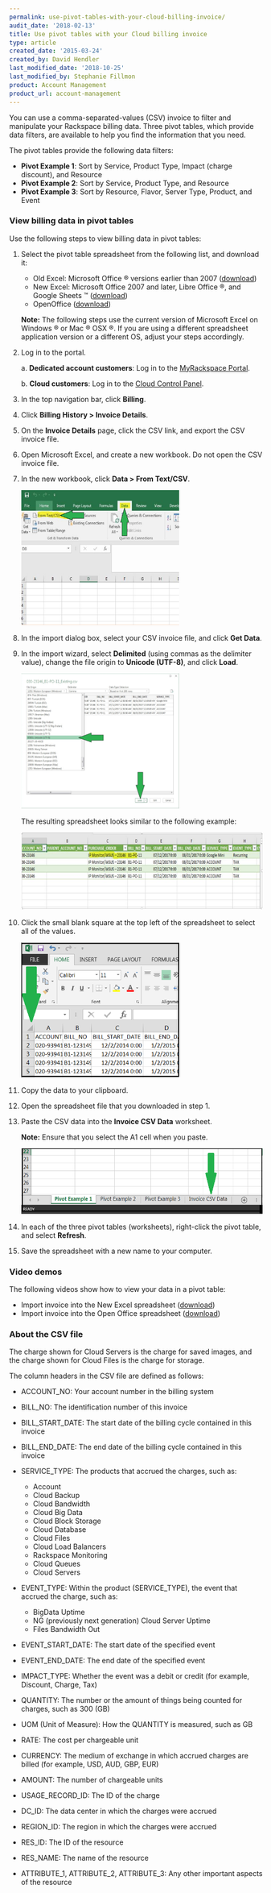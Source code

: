 ```yaml
---
permalink: use-pivot-tables-with-your-cloud-billing-invoice/
audit_date: '2018-02-13'
title: Use pivot tables with your Cloud billing invoice
type: article
created_date: '2015-03-24'
created_by: David Hendler
last_modified_date: '2018-10-25'
last_modified_by: Stephanie Fillmon
product: Account Management
product_url: account-management
---
```


You can use a comma-separated-values (CSV) invoice to filter and manipulate your Rackspace
billing data. Three pivot tables, which provide data filters, are available to help you find the information
that you need.

The pivot tables provide the following data filters:

-   **Pivot Example 1**: Sort by Service, Product Type, Impact (charge discount), and Resource
-   **Pivot Example 2**: Sort by Service, Product Type, and Resource
-   **Pivot Example 3**: Sort by Resource, Flavor, Server Type, Product, and Event

### View billing data in pivot tables

Use the following steps to view billing data in pivot tables:

1.  Select the pivot table spreadsheet from the following list, and download it:
    -   Old Excel: Microsoft Office &reg; versions earlier than 2007
        ([download](https://cf86f577ce3eeb804b0b-b288f28026fa4fe9b175ca1cf838e8ff.r99.cf2.rackcdn.com/rackspace_billing_old_excel_pivot_tables.xls))
    -   New Excel: Microsoft Office 2007 and later, Libre Office &reg;,
        and Google Sheets &trade;
        ([download](https://cf86f577ce3eeb804b0b-b288f28026fa4fe9b175ca1cf838e8ff.r99.cf2.rackcdn.com/rackspace_billing_new_excel_pivot_tables.xlsx))
    -   OpenOffice
        ([download](https://cf86f577ce3eeb804b0b-b288f28026fa4fe9b175ca1cf838e8ff.r99.cf2.rackcdn.com/rackspace_billing_open_office_pivot_tables.ods))

    **Note:** The following steps use the current version of Microsoft Excel on Windows &reg; or Mac &reg; OSX &reg;.
    If you are using a different spreadsheet application version or a different OS,
    adjust your steps accordingly.

2.  Log in to the portal.

      a.  **Dedicated account customers**: Log in to the [MyRackspace Portal](https://login.rackspace.com/).

      b.  **Cloud customers**: Log in to the [Cloud Control Panel](https://login.rackspace.com).

3.  In the top navigation bar, click **Billing**.
4.  Click **Billing History > Invoice Details**.
5.  On the **Invoice Details** page, click the CSV link, and export the CSV invoice file.
6.  Open Microsoft Excel, and create a new workbook. Do not open the CSV invoice file.
7.  In the new workbook, click **Data > From Text/CSV**.

    <img src="step2.png" width="314" height="268" />

8. In the import dialog box, select your CSV invoice file, and click **Get Data**.
9. In the import wizard, select **Delimited** (using commas as the delimiter
value), change the file origin to **Unicode (UTF-8)**, and click **Load**.

    <img src="step4.png" width="314" height="268" />

    The resulting spreadsheet looks similar to the following example:

    <img src="result.png" width="690" height="153" />

10. Click the small blank square at the top left of the spreadsheet to
    select all of the values.

    <img src="2-billing_SelectAll_arrow.png" width="314" height="268" />

11. Copy the data to your clipboard.
12. Open the spreadsheet file that you downloaded in step 1.
13. Paste the CSV data into the **Invoice CSV Data** worksheet.

    **Note:** Ensure that you select the A1 cell when you paste.

    <img src="3-billing_csvTab_arrow.png" width="538" height="130" />

14. In each of the three pivot tables (worksheets), right-click the pivot table,
and select **Refresh**.
15. Save the spreadsheet with a new name to your computer.


### Video demos

The following videos show how to view your data in a pivot table:

-   Import invoice into the New Excel spreadsheet
    ([download](https://cf86f577ce3eeb804b0b-b288f28026fa4fe9b175ca1cf838e8ff.r99.cf2.rackcdn.com/rackspace_billing_new_excel_pivot_tables_demo.mov))
-   Import invoice into the Open Office spreadsheet
    ([download](https://cf86f577ce3eeb804b0b-b288f28026fa4fe9b175ca1cf838e8ff.r99.cf2.rackcdn.com/rackspace_billing_open_office_pivot_tables_demo.mov))

### About the CSV file

The charge shown for Cloud Servers is the charge for saved images, and the
charge shown for Cloud Files is the charge for storage.

The column headers in the CSV file are defined as follows:

- ACCOUNT\_NO: Your account number in the billing system
- BILL\_NO: The identification number of this invoice
- BILL\_START\_DATE: The start date of the billing cycle contained in
this invoice
- BILL\_END\_DATE: The end date of the billing cycle contained in this
invoice
- SERVICE\_TYPE: The products that accrued the charges, such as:

  -   Account
  -   Cloud Backup
  -   Cloud Bandwidth
  -   Cloud Big Data
  -   Cloud Block Storage
  -   Cloud Database
  -   Cloud Files
  -   Cloud Load Balancers
  -   Rackspace Monitoring
  -   Cloud Queues
  -   Cloud Servers

- EVENT_TYPE: Within the product (SERVICE\_TYPE), the event that accrued
the charge, such as:

  -   BigData Uptime
  -   NG (previously next generation) Cloud Server Uptime
  -   Files Bandwidth Out

- EVENT\_START\_DATE: The start date of the specified event
- EVENT\_END\_DATE: The end date of the specified event
- IMPACT\_TYPE: Whether the event was a debit or credit (for example,
Discount, Charge, Tax)
- QUANTITY: The number or the amount of things being counted for charges, such as 300 (GB)
- UOM (Unit of Measure): How the QUANTITY is measured, such as GB
- RATE: The cost per chargeable unit
- CURRENCY: The medium of exchange in which accrued charges are billed (for example, USD, AUD, GBP, EUR)
- AMOUNT: The number of chargeable units
- USAGE\_RECORD\_ID: The ID of the charge
- DC\_ID: The data center in which the charges were accrued
- REGION\_ID: The region in which the charges were accrued
- RES\_ID: The ID of the resource
- RES\_NAME: The name of the resource
- ATTRIBUTE\_1,  ATTRIBUTE\_2, ATTRIBUTE\_3: Any other important aspects of the resource
